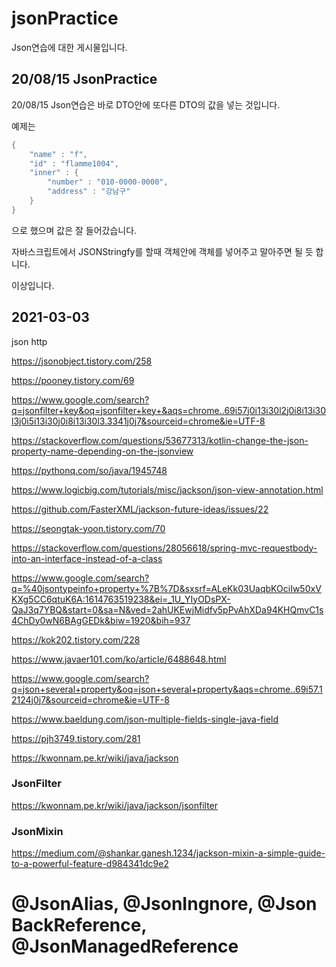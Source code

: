 # jsonPractice

Json연습에 대한 게시물입니다.


## 20/08/15 JsonPractice

20/08/15 Json연습은 바로 DTO안에 또다른 DTO의 값을 넣는 것입니다.

예제는

```java
{
    "name" : "f",
    "id" : "flamme1004",
    "inner" : {
        "number" : "010-0000-0000",
        "address" : "강남구"
    }
}

```

으로 했으며 값은 잘 들어갔습니다.

자바스크립트에서 JSONStringfy를 할때 객체안에 객체를 넣어주고 말아주면 될 듯 합니다.

이상입니다.


## 2021-03-03

json http

https://jsonobject.tistory.com/258

https://pooney.tistory.com/69

https://www.google.com/search?q=jsonfilter+key&oq=jsonfilter+key+&aqs=chrome..69i57j0i13i30l2j0i8i13i30l3j0i5i13i30j0i8i13i30l3.3341j0j7&sourceid=chrome&ie=UTF-8

https://stackoverflow.com/questions/53677313/kotlin-change-the-json-property-name-depending-on-the-jsonview

https://pythonq.com/so/java/1945748

https://www.logicbig.com/tutorials/misc/jackson/json-view-annotation.html

https://github.com/FasterXML/jackson-future-ideas/issues/22

https://seongtak-yoon.tistory.com/70

https://stackoverflow.com/questions/28056618/spring-mvc-requestbody-into-an-interface-instead-of-a-class

https://www.google.com/search?q=%40jsontypeinfo+property+%7B%7D&sxsrf=ALeKk03UaqbKOciIw50xVKXg5CC6qtuK6A:1614763519238&ei=_1U_YIyODsPX-QaJ3q7YBQ&start=0&sa=N&ved=2ahUKEwjMidfv5pPvAhXDa94KHQmvC1s4ChDy0wN6BAgGEDk&biw=1920&bih=937

https://kok202.tistory.com/228

https://www.javaer101.com/ko/article/6488648.html

https://www.google.com/search?q=json+several+property&oq=json+several+property&aqs=chrome..69i57.12124j0j7&sourceid=chrome&ie=UTF-8

https://www.baeldung.com/json-multiple-fields-single-java-field

https://pjh3749.tistory.com/281

https://kwonnam.pe.kr/wiki/java/jackson

### JsonFilter

https://kwonnam.pe.kr/wiki/java/jackson/jsonfilter

### JsonMixin

https://medium.com/@shankar.ganesh.1234/jackson-mixin-a-simple-guide-to-a-powerful-feature-d984341dc9e2

# @JsonAlias, @JsonIngnore, @Json BackReference, @JsonManagedReference


